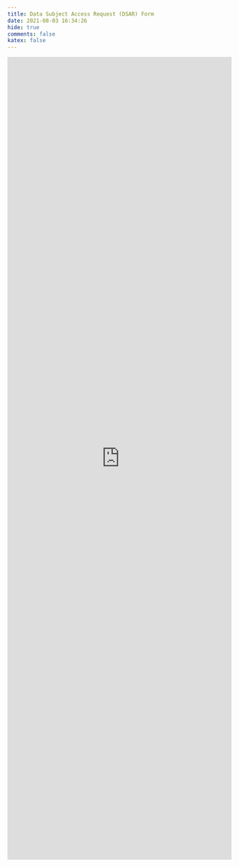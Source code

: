 ```yaml
---
title: Data Subject Access Request (DSAR) Form
date: 2021-08-03 16:34:26
hide: true
comments: false
katex: false
---
```


<iframe width="100%" height= "1800px" src= "https://forms.office.com/Pages/ResponsePage.aspx?id=DQSIkWdsW0yxEjajBLZtrQAAAAAAAAAAAAMAAAvLKrlUMzlKTE0xTjhRUzdXQlRLNzI5SUdIN0Y4Ui4u&embed=true" frameborder= "0" marginwidth= "0" marginheight= "0" style= "border: none; max-width:100%" allowfullscreen webkitallowfullscreen mozallowfullscreen msallowfullscreen> </iframe>
